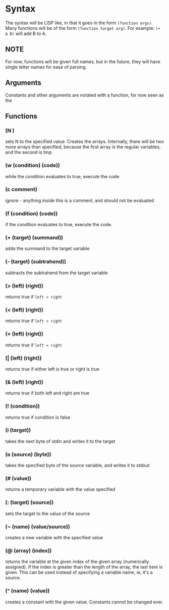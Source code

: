# Syntax

The syntax will be LISP like, in that it goes in the form `(function args)`.
Many functions will be of the form `(function target arg)`.
For example: `(+ A B)` will add B to A.

## NOTE

For now, functions will be given full names, but in the future, they will have single letter names for ease of parsing. 

## Arguments

Constants and other arguments are notated with a function, for now seen as the 


## Functions

### (N <N>)

sets N to the specified value. Creates the arrays.
Internally, there will be two more arrays than specified, because the first array is the regular variables, and the second is tmp.

### (w (condition) (code))

while the condition evaluates to true, execute the code

### (c comment)

ignore - anything inside this is a comment, and should not be evaluated

### (f (condition) (code))

if the condition evaluates to true, execute the code.

### (+ (target) (summand))

adds the summand to the target variable

### (- (target) (subtrahend))

subtracts the subtrahend from the target variable

### (> (left) (right))

returns true if `left > right`

### (< (left) (right))

returns true if `left > right`

### (= (left) (right))

returns true if `left = right`

### (| (left) (right))

returns true if either left is true or right is true

### (& (left) (right))

returns true if both left and right are true

### (! (condition))

returns true if condition is false

### (i (target))

takes the next byte of stdin and writes it to the target

### (o (source) (byte))

takes the specified byte of the source variable, and writes it to stdout

### (# (value))

returns a temporary variable with the value specified

### (: (target) (source))

sets the target to the value of the source

### (~ (name) (value/source))

creates a new variable with the specified value

### (@ (array) (index))

returns the variable at the given index of the given array (numerically assigned).
If the index is greater than the length of the array, the last item is given.
This can be used instead of specifying a variable name, ie, it's a source.

### (^ (name) (value))

creates a constant with the given value. Constants cannot be changed ever.
